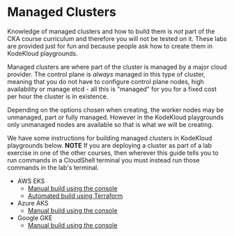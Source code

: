 # Managed Clusters

Knowledge of managed clusters and how to build them is *not* part of the CKA course curriculum and therefore you will not be tested on it. These labs are provided just for fun and because people ask how to create them in KodeKloud playgrounds.

Managed clusters are where part of the cluster is managed by a major cloud provider. The control plane is *always* managed in this type of cluster, meaning that you do not have to configure control plane nodes, high availability or manage etcd - all this is "managed" for you for a fixed cost per hour the cluster is in existence.

Depending on the options chosen when creating, the worker nodes may be unmanaged, part or fully managed. However in the KodeKloud playgrounds only unmanaged nodes are available so that is what we will be creating.

We have some instructions for building managed clusters in KodeKloud playgrounds below. **NOTE** If you are deploying a cluster as part of a lab exercise in one of the other courses, then wherever this guide tells you to run commands in a CloudShell terminal you must instead run those commands in the lab's terminal.

* AWS EKS
    * [Manual build using the console](./eks/console/README.md)
    * [Automated build using Terraform](https://github.com/kodekloudhub/amazon-elastic-kubernetes-service-course/docs/playground.md)
* Azure AKS
    * [Manual build using the console](./aks/console/README.md)
* Google GKE
    * [Manual build using the console](./gke/console/README.md)

